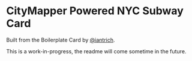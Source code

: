 # CityMapper Powered NYC Subway Card

Built from the Boilerplate Card by [@iantrich](https://www.github.com/iantrich).

This is a work-in-progress, the readme will come sometime in the future.
